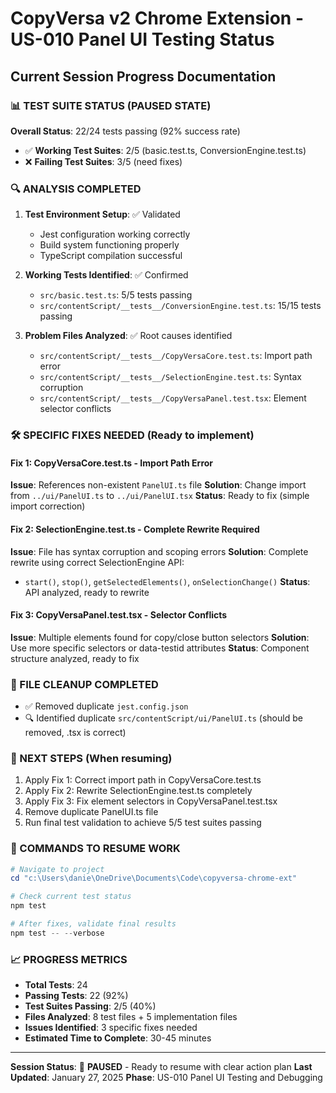 # CopyVersa v2 Chrome Extension - US-010 Panel UI Testing Status
## Current Session Progress Documentation

### 📊 TEST SUITE STATUS (PAUSED STATE)
**Overall Status**: 22/24 tests passing (92% success rate)
- ✅ **Working Test Suites**: 2/5 (basic.test.ts, ConversionEngine.test.ts)
- ❌ **Failing Test Suites**: 3/5 (need fixes)

### 🔍 ANALYSIS COMPLETED
1. **Test Environment Setup**: ✅ Validated
   - Jest configuration working correctly
   - Build system functioning properly
   - TypeScript compilation successful

2. **Working Tests Identified**: ✅ Confirmed
   - `src/basic.test.ts`: 5/5 tests passing
   - `src/contentScript/__tests__/ConversionEngine.test.ts`: 15/15 tests passing

3. **Problem Files Analyzed**: ✅ Root causes identified
   - `src/contentScript/__tests__/CopyVersaCore.test.ts`: Import path error
   - `src/contentScript/__tests__/SelectionEngine.test.ts`: Syntax corruption
   - `src/contentScript/__tests__/CopyVersaPanel.test.tsx`: Element selector conflicts

### 🛠️ SPECIFIC FIXES NEEDED (Ready to implement)

#### Fix 1: CopyVersaCore.test.ts - Import Path Error
**Issue**: References non-existent `PanelUI.ts` file
**Solution**: Change import from `../ui/PanelUI.ts` to `../ui/PanelUI.tsx`
**Status**: Ready to fix (simple import correction)

#### Fix 2: SelectionEngine.test.ts - Complete Rewrite Required
**Issue**: File has syntax corruption and scoping errors
**Solution**: Complete rewrite using correct SelectionEngine API:
- `start()`, `stop()`, `getSelectedElements()`, `onSelectionChange()`
**Status**: API analyzed, ready to rewrite

#### Fix 3: CopyVersaPanel.test.tsx - Selector Conflicts
**Issue**: Multiple elements found for copy/close button selectors
**Solution**: Use more specific selectors or data-testid attributes
**Status**: Component structure analyzed, ready to fix

### 📁 FILE CLEANUP COMPLETED
- ✅ Removed duplicate `jest.config.json`
- 🔍 Identified duplicate `src/contentScript/ui/PanelUI.ts` (should be removed, .tsx is correct)

### 🎯 NEXT STEPS (When resuming)
1. Apply Fix 1: Correct import path in CopyVersaCore.test.ts
2. Apply Fix 2: Rewrite SelectionEngine.test.ts completely
3. Apply Fix 3: Fix element selectors in CopyVersaPanel.test.tsx
4. Remove duplicate PanelUI.ts file
5. Run final test validation to achieve 5/5 test suites passing

### 🔧 COMMANDS TO RESUME WORK
```powershell
# Navigate to project
cd "c:\Users\danie\OneDrive\Documents\Code\copyversa-chrome-ext"

# Check current test status
npm test

# After fixes, validate final results
npm test -- --verbose
```

### 📈 PROGRESS METRICS
- **Total Tests**: 24
- **Passing Tests**: 22 (92%)
- **Test Suites Passing**: 2/5 (40%)
- **Files Analyzed**: 8 test files + 5 implementation files
- **Issues Identified**: 3 specific fixes needed
- **Estimated Time to Complete**: 30-45 minutes

---
**Session Status**: 🛑 **PAUSED** - Ready to resume with clear action plan
**Last Updated**: January 27, 2025
**Phase**: US-010 Panel UI Testing and Debugging